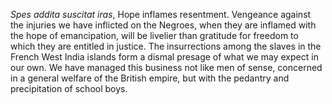 *Spes addita suscitat iras*, Hope inflames resentment. Vengeance against the injuries we have inflicted on the Negroes, when they are inflamed with the hope of emancipation, will be livelier than gratitude for freedom to which they are entitled in justice. The insurrections among the slaves in the French West India islands form a dismal presage of what we may expect in our own. We have managed this business not like men of sense, concerned in a general welfare of the British empire, but with the pedantry and precipitation of school boys.